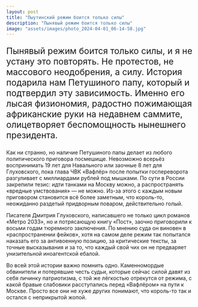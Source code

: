 ```yaml
---
layout: post
title: "Пыутинский режим боится только силы"
description: "Пынявый режим боится только силы"
image: "assets/images/photo_2024-04-01_06-14-58.jpg"
---
```

<p style="font-size: 23px;">Пынявый режим боится только силы, и я не устану это повторять. Не протестов, не массового неодобрения, а силу. История подарила нам Петушиного папу, который и подтвердил эту зависимость. Именно его лысая физиономия, радостно пожимающая африканские руки на недавнем саммите, олицетворяет беспомощность нынешнего президента.

Как ни странно, но наличие Петушиного папы делает из любого политического приговора посмешище. Невозможно всерьёз воспринимать 19 лет для Навального или заочные 8 лет для Глуховского, пока глава ЧВК «Вафлёр» после попытки госпереворота разгуливает с миллиардами рублей под мышками. По сути в России закрепили тезис: идти танками на Москву можно, а распространять «вредные умствования» — не можно. Из-за этого с каждым новым приговором становится всё более заметным, что король-то, неожиданно раздетый придворным поваром, действительно голый.

Писателя Дмитрия Глуховского, написавшего не только цикл романов «Метро 2033», но и потрясающую книгу «Пост», заочно приговорили к восьми годам тюремного заключения. По мнению суда он виновен в «распространении фейков», хотя на самом деле режим так попытался наказать его за антивоенную позицию, за критические тексты, за точные высказывания и за то, что каждый свой чих он не предваряет унизительной иноагентской ебалой.

Во всей этой истории важно помнить одно. Каменномордые обвинители и потерявшие честь судьи, которые сейчас силой давят из себя личинку патриотизма, с той же лёгкостью отрекутся от режима, с какой бравые слабовики расступались перед «Вафлёром» на пути к Москве. Просто все они не хуже других понимают, что король-то так и остался с неприкрытой жопой.</p>
